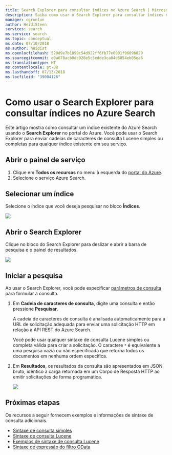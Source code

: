 ```yaml
---
title: Search Explorer para consultar índices no Azure Search | Microsoft Docs
description: Saiba como usar o Search Explorer para consultar índices no Azure Search.
manager: cgronlun
author: HeidiSteen
services: search
ms.service: search
ms.topic: conceptual
ms.date: 07/10/2018
ms.author: heidist
ms.openlocfilehash: 520d9e7b1899c54d922ff6fb77e0901f9609b029
ms.sourcegitcommit: e0a678acb0dc928e5c5edde3ca04e6854eb05ea6
ms.translationtype: HT
ms.contentlocale: pt-BR
ms.lasthandoff: 07/13/2018
ms.locfileid: "39004126"
---
```

# <a name="how-to-use-search-explorer-to-query-indexes-in-azure-search"></a>Como usar o Search Explorer para consultar índices no Azure Search 

Este artigo mostra como consultar um índice existente do Azure Search usando o **Search Explorer** no portal do Azure. Você pode usar o Search Explorer para enviar cadeias de caracteres de consulta Lucene simples ou completas para qualquer índice existente em seu serviço.

## <a name="open-the-service-dashboard"></a>Abrir o painel de serviço
1. Clique em **Todos os recursos** no menu à esquerda do [portal do Azure](https://portal.azure.com/#blade/HubsExtension/BrowseResourceBlade/resourceType/Microsoft.Search%2FsearchServices).
2. Selecione o serviço Azure Search.

## <a name="select-an-index"></a>Selecionar um índice

Selecione o índice que você deseja pesquisar no bloco **Índices**.

   ![](./media/search-explorer/pick-index.png)

## <a name="open-search-explorer"></a>Abrir o Search Explorer

Clique no bloco do Search Explorer para deslizar e abrir a barra de pesquisa e o painel de resultados.

   ![](./media/search-explorer/search-explorer-tile.png)

## <a name="start-searching"></a>Iniciar a pesquisa

Ao usar o Search Explorer, você pode especificar [parâmetros de consulta](https://docs.microsoft.com/rest/api/searchservice/Search-Documents) para formular a consulta.

1. Em **Cadeia de caracteres de consulta**, digite uma consulta e então pressione **Pesquisar**. 

   A cadeia de caracteres de consulta é analisada automaticamente para a URL de solicitação adequada para enviar uma solicitação HTTP em relação à API REST do Azure Search.   
   
   Você pode usar qualquer sintaxe de consulta Lucene simples ou completa válida para criar a solicitação. O caractere `*` é equivalente a uma pesquisa vazia ou não especificada que retorna todos os documentos em nenhuma ordem específica.

2. Em **Resultados**, os resultados da consulta são apresentados em JSON bruto, idêntico à carga retornada em um Corpo de Resposta HTTP ao emitir solicitações de forma programática.

   ![](./media/search-explorer/search-bar.png)

## <a name="next-steps"></a>Próximas etapas

Os recursos a seguir fornecem exemplos e informações de sintaxe de consulta adicionais.

 + [Sintaxe de consulta simples](https://docs.microsoft.com/rest/api/searchservice/simple-query-syntax-in-azure-search) 
 + [Sintaxe de consulta Lucene](https://docs.microsoft.com/rest/api/searchservice/lucene-query-syntax-in-azure-search) 
 + [Exemplos de sintaxe de consulta Lucene](https://docs.microsoft.com/azure/search/search-query-lucene-examples) 
 + [Sintaxe de expressão do filtro OData](https://docs.microsoft.com/rest/api/searchservice/odata-expression-syntax-for-azure-search) 